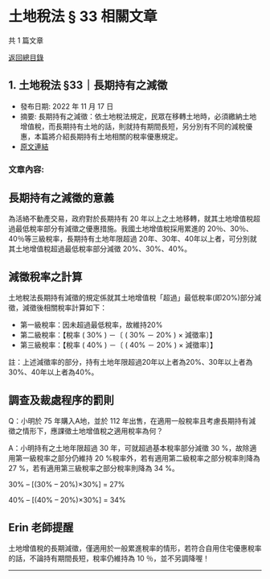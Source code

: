 # 土地稅法 § 33 相關文章

共 1 篇文章

[返回總目錄](00_總目錄.md)

## 1. 土地稅法 §33｜長期持有之減徵

- 發布日期: 2022 年 11 月 17 日
- 摘要: 長期持有之減徵：依土地稅法規定，民眾在移轉土地時，必須繳納土地增值稅，而長期持有土地的話，則就持有期間長短，另分別有不同的減稅優惠，本篇將介紹長期持有土地相關的稅率優惠規定。
- [原文連結](https://www.jasper-realestate.com/%e9%95%b7%e6%9c%9f%e6%8c%81%e6%9c%89%e4%b9%8b%e6%b8%9b%e5%be%b5/)

### 文章內容:

## 長期持有之減徵的意義

為活絡不動產交易，政府對於長期持有 20 年以上之土地移轉，就其土地增值稅超過最低稅率部分有減徵之優惠措施。我國土地增值稅採用累進的 20％、30％、40％等三級稅率，長期持有土地年限超過 20年、30年、40年以上者，可分別就其土地增值稅超過最低稅率部分減徵 20%、30%、40%。

## 減徵稅率之計算

土地稅法長期持有減徵的規定係就其土地增值稅「超過」最低稅率(即20%)部分減徵，減徵後相關稅率計算如下：

- 第一級稅率：因未超過最低稅率，故維持20%
- 第二級稅率：【稅率 ( 30% ) －〔 ( 30% － 20% ) × 減徵率〕】
- 第三級稅率：【稅率 ( 40% ) －〔 ( 40% － 20% ) × 減徵率〕】

註：上述減徵率的部分，持有土地年限超過20年以上者為20%、30年以上者為30%、40年以上者為40%。

## 調查及裁處程序的罰則

Q：小明於 75 年購入A地，並於 112 年出售，在適用一般稅率且考慮長期持有減徵之情形下，應課徵土地增值稅之適用稅率為何？

A：小明持有之土地年限超過 30 年，可就超過基本稅率部分減徵 30 %，故除適用第一級稅率之部分仍維持 20 %稅率外，若有適用第二級稅率之部分稅率則降為 27 %，若有適用第三級稅率之部分稅率則降為 34 %。

30% – [(30% – 20%)×30%] = 27%

40% – [(40% – 20%)×30%] = 34%

## Erin 老師提醒

土地增值稅的長期減徵，僅適用於一般累進稅率的情形，若符合自用住宅優惠稅率的話，不論持有期間長短，稅率仍維持為 10 ％，並不另調降喔！

---

